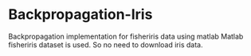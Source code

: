 # Backpropagation-Iris
Backpropagation implementation for fisheriris data using matlab
Matlab fisheriris dataset is used. So no need to download iris data.
